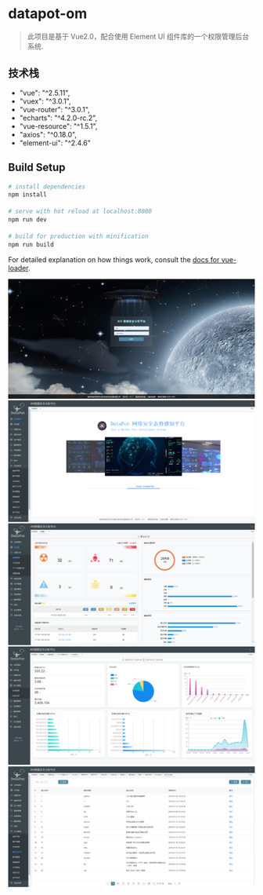 # datapot-om

> 此项目是基于 Vue2.0，配合使用 Element UI 组件库的一个权限管理后台系统.

## 技术栈

* "vue": "^2.5.11",
* "vuex": "^3.0.1",
* "vue-router": "^3.0.1",
* "echarts": "^4.2.0-rc.2",
* "vue-resource": "^1.5.1",
* "axios": "^0.18.0",
* "element-ui": "^2.4.6"

## Build Setup

``` bash
# install dependencies
npm install

# serve with hot reload at localhost:8080
npm run dev

# build for production with minification
npm run build
```

For detailed explanation on how things work, consult the [docs for vue-loader](http://vuejs.github.io/vue-loader).

![images](https://github.com/TiffanyHam/datapot3.0-page/blob/master/readme-pic/om01.png)
![images](https://github.com/TiffanyHam/datapot3.0-page/blob/master/readme-pic/om02.png)
![images](https://github.com/TiffanyHam/datapot3.0-page/blob/master/readme-pic/om03.png)
![images](https://github.com/TiffanyHam/datapot3.0-page/blob/master/readme-pic/om04.png)
![images](https://github.com/TiffanyHam/datapot3.0-page/blob/master/readme-pic/om05.png)
